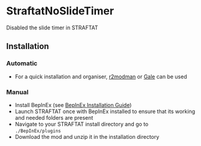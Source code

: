 # StraftatNoSlideTimer

Disabled the slide timer in STRAFTAT


## Installation

### Automatic

- For a quick installation and organiser, [r2modman](https://github.com/ebkr/r2modmanPlus) or [Gale](https://github.com/Kesomannen/gale) can be used

### Manual
- Install BepInEx (see [BepInEx Installation Guide](https://docs.bepinex.dev/articles/user_guide/installation/index.html))
- Launch STRAFTAT once with BepInEx installed to ensure that its working and needed folders are present
- Navigate to your STRAFTAT install directory and go to `./BepInEx/plugins`
- Download the mod and unzip it in the installation directory
